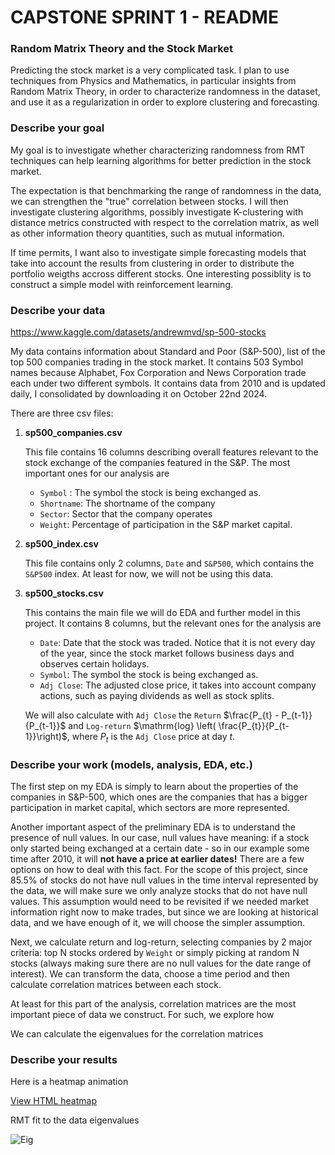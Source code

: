 # CAPSTONE SPRINT 1 - README


### Random Matrix Theory and the Stock Market

Predicting the stock market is a very complicated task. I plan to use techniques from Physics and Mathematics, in particular insights from Random Matrix Theory, in order to characterize randomness in the dataset, and use it as a regularization in order to explore
clustering and forecasting.





### Describe your goal

My goal is to investigate whether characterizing randomness from RMT techniques can help learning algorithms for better prediction in the stock market.

The expectation is that benchmarking the range of randomness in the data, we can strengthen the "true" correlation between stocks. I will then investigate clustering algorithms, possibly investigate K-clustering with distance metrics constructed with respect to the correlation matrix, as well as other information theory quantities, such as mutual information.

If time permits, I want also to investigate simple forecasting models that take into account the results from clustering in order to distribute the portfolio weigths accross different stocks. One interesting possiblity is to construct a simple model with reinforcement learning.


### Describe your data

https://www.kaggle.com/datasets/andrewmvd/sp-500-stocks

My data contains information about Standard and Poor (S&P-500), list of the top 500 companies trading in the stock market. It contains 503 Symbol names because Alphabet, Fox Corporation and News Corporation trade each under two different symbols. It contains data from 2010 and is updated daily, I consolidated by downloading it on October 22nd 2024. 

There are three csv files:

1) __sp500_companies.csv__

   This file contains 16 columns describing overall features relevant to the stock exchange of the companies featured in the S&P. The most important ones for our analysis are

   - `Symbol` : The symbol the stock is being exchanged as.
   - `Shortname`: The shortname of the company
   - `Sector`: Sector that the company operates
   - `Weight`: Percentage of participation in the S&P market capital.
   
3) __sp500_index.csv__

   This file contains only 2 columns, `Date` and `S&P500`, which contains the `S&P500` index. At least for now, we will not be using this data.

5) __sp500_stocks.csv__

   This contains the main file we will do EDA and further model in this project. It contains 8 columns, but the relevant ones for the analysis are

   - `Date`: Date that the stock was traded. Notice that it is not every day of the year, since the stock market follows business days and observes certain holidays.
   - `Symbol`: The symbol the stock is being exchanged as.
   - `Adj Close`: The adjusted close price, it takes into account company actions, such as paying dividends as well as stock splits.


   We will also calculate with `Adj Close` the `Return` $\frac{P_{t} - P_{t-1}}{P_{t-1}}$ and `Log-return` $\mathrm{log} \left( \frac{P_{t}}{P_{t-1}}\right)$, where $P_t$ is the `Adj Close` price at day $t$.




### Describe your work (models, analysis, EDA, etc.)

The first step on my EDA is simply to learn about the properties of the companies in S&P-500, which ones are the companies that has a bigger participation in market capital, which sectors are more represented. 

Another important aspect of the preliminary EDA is to understand the presence of null values. In our case, null values have meaning: if a stock only started being exchanged at a certain date - so in our example some time after 2010, it will __not have a price at earlier dates!__ There are a few options on how to deal with this fact. For the scope of this project, since $85.5$% of stocks do not have null values in the time interval represented by the data, we will make sure we only analyze stocks that do not have null values. This assumption would need to be revisited if we needed market information right now to make trades, but since we are looking at historical data, and we have enough of it, we will choose the simpler assumption.

Next, we calculate return and log-return, selecting companies by 2 major criteria: top N stocks ordered by `Weight` or simply picking at random N stocks (always making sure there are no null values for the date range of interest). We can transform the data, choose a time period and then calculate correlation matrices between each stock.

At least for this part of the analysis, correlation matrices are the most important piece of data we construct. For such, we explore how 

We can calculate the eigenvalues for the correlation matrices

### Describe your results

Here is a heatmap animation

[View HTML heatmap](https://drive.google.com/file/d/1-4tIM_YUhCMLT3mUFikDUBt7I-67IxnB//view?usp=sharing)

RMT fit to the data eigenvalues


![Eig](https://drive.google.com/uc?export=view&id=1PkNn3fLebaBrvv4U4TyH9PRe_wWf-ihU)
